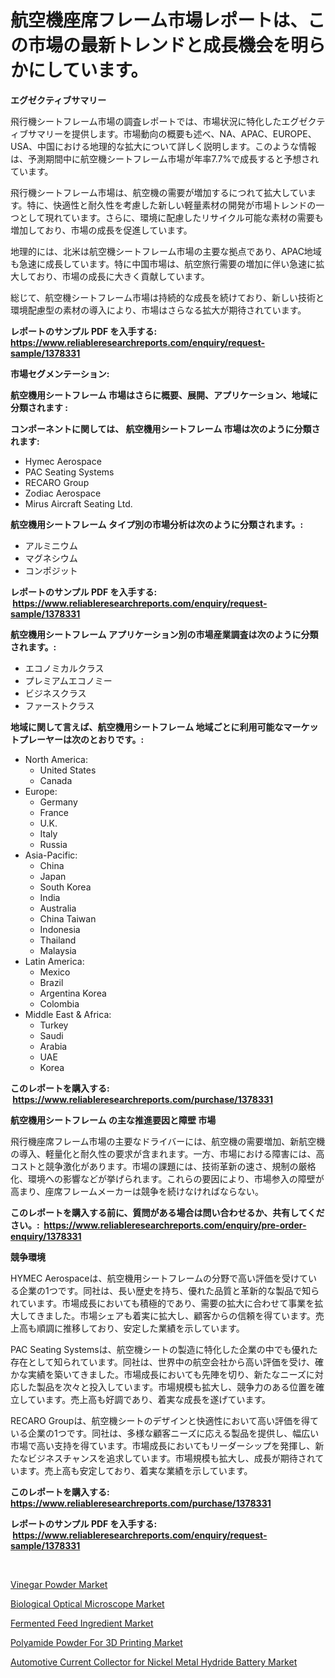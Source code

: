 <p><h1>航空機座席フレーム市場レポートは、この市場の最新トレンドと成長機会を明らかにしています。</h1></p><p><strong>エグゼクティブサマリー</strong></p>
<p><p>飛行機シートフレーム市場の調査レポートでは、市場状況に特化したエグゼクティブサマリーを提供します。市場動向の概要も述べ、NA、APAC、EUROPE、USA、中国における地理的な拡大について詳しく説明します。このような情報は、予測期間中に航空機シートフレーム市場が年率7.7%で成長すると予想されています。</p><p>飛行機シートフレーム市場は、航空機の需要が増加するにつれて拡大しています。特に、快適性と耐久性を考慮した新しい軽量素材の開発が市場トレンドの一つとして現れています。さらに、環境に配慮したリサイクル可能な素材の需要も増加しており、市場の成長を促進しています。</p><p>地理的には、北米は航空機シートフレーム市場の主要な拠点であり、APAC地域も急速に成長しています。特に中国市場は、航空旅行需要の増加に伴い急速に拡大しており、市場の成長に大きく貢献しています。</p><p>総じて、航空機シートフレーム市場は持続的な成長を続けており、新しい技術と環境配慮型の素材の導入により、市場はさらなる拡大が期待されています。</p></p>
<p><strong>レポートのサンプル PDF を入手する: <a href="https://www.reliableresearchreports.com/enquiry/request-sample/1378331">https://www.reliableresearchreports.com/enquiry/request-sample/1378331</a></strong></p>
<p><strong>市場セグメンテーション:</strong></p>
<p><strong> 航空機用シートフレーム 市場はさらに概要、展開、アプリケーション、地域に分類されます :</strong></p>
<p><strong>コンポーネントに関しては、 航空機用シートフレーム 市場は次のように分類されます: &nbsp;</strong></p>
<p><ul><li>Hymec Aerospace</li><li>PAC Seating Systems</li><li>RECARO Group</li><li>Zodiac Aerospace</li><li>Mirus Aircraft Seating Ltd.</li></ul></p>
<p><strong> 航空機用シートフレーム タイプ別の市場分析は次のように分類されます。:</strong></p>
<p><ul><li>アルミニウム</li><li>マグネシウム</li><li>コンポジット</li></ul></p>
<p><strong>レポートのサンプル PDF を入手する: &nbsp;<a href="https://www.reliableresearchreports.com/enquiry/request-sample/1378331">https://www.reliableresearchreports.com/enquiry/request-sample/1378331</a></strong></p>
<p><strong> 航空機用シートフレーム アプリケーション別の市場産業調査は次のように分類されます。:</strong></p>
<p><ul><li>エコノミカルクラス</li><li>プレミアムエコノミー</li><li>ビジネスクラス</li><li>ファーストクラス</li></ul></p>
<p><strong>地域に関して言えば、航空機用シートフレーム 地域ごとに利用可能なマーケットプレーヤーは次のとおりです。:</strong></p>
<p><ul>
    <li>
        North America:
        <ul>
            <li>United States</li>
            <li>Canada</li>
        </ul>
    </li>
    <li>
        Europe:
        <ul>
            <li>Germany</li>
            <li>France</li>
            <li>U.K.</li>
            <li>Italy</li>
            <li>Russia</li>
        </ul>
    </li>
    <li>
        Asia-Pacific:
        <ul>
            <li>China</li>
            <li>Japan</li>
            <li>South Korea</li>
            <li>India</li>
            <li>Australia</li>
            <li>China Taiwan</li>
            <li>Indonesia</li>
            <li>Thailand</li>
            <li>Malaysia</li>
        </ul>
    </li>
    <li>
        Latin America:
        <ul>
            <li>Mexico</li>
            <li>Brazil</li>
            <li>Argentina Korea</li>
            <li>Colombia</li>
        </ul>
    </li>
    <li>
        Middle East & Africa:
        <ul>
            <li>Turkey</li>
            <li>Saudi</li>
            <li>Arabia</li>
            <li>UAE</li>
            <li>Korea</li>
        </ul>
    </li>
    </ul></p>
<p><strong>このレポートを購入する: &nbsp;<a href="https://www.reliableresearchreports.com/purchase/1378331">https://www.reliableresearchreports.com/purchase/1378331</a></strong></p>
<p><strong>航空機用シートフレーム の主な推進要因と障壁 市場</strong></p>
<p><p>飛行機座席フレーム市場の主要なドライバーには、航空機の需要増加、新航空機の導入、軽量化と耐久性の要求が含まれます。一方、市場における障害には、高コストと競争激化があります。市場の課題には、技術革新の速さ、規制の厳格化、環境への影響などが挙げられます。これらの要因により、市場参入の障壁が高まり、座席フレームメーカーは競争を続けなければならない。</p></p>
<p><strong>このレポートを購入する前に、質問がある場合は問い合わせるか、共有してください。:&nbsp; <a href="https://www.reliableresearchreports.com/enquiry/pre-order-enquiry/1378331">https://www.reliableresearchreports.com/enquiry/pre-order-enquiry/1378331</a></strong></p>
<p><strong>競争環境</strong></p>
<p><p>HYMEC Aerospaceは、航空機用シートフレームの分野で高い評価を受けている企業の1つです。同社は、長い歴史を持ち、優れた品質と革新的な製品で知られています。市場成長においても積極的であり、需要の拡大に合わせて事業を拡大してきました。市場シェアも着実に拡大し、顧客からの信頼を得ています。売上高も順調に推移しており、安定した業績を示しています。</p><p>PAC Seating Systemsは、航空機シートの製造に特化した企業の中でも優れた存在として知られています。同社は、世界中の航空会社から高い評価を受け、確かな実績を築いてきました。市場成長においても先陣を切り、新たなニーズに対応した製品を次々と投入しています。市場規模も拡大し、競争力のある位置を確立しています。売上高も好調であり、着実な成長を遂げています。</p><p>RECARO Groupは、航空機シートのデザインと快適性において高い評価を得ている企業の1つです。同社は、多様な顧客ニーズに応える製品を提供し、幅広い市場で高い支持を得ています。市場成長においてもリーダーシップを発揮し、新たなビジネスチャンスを追求しています。市場規模も拡大し、成長が期待されています。売上高も安定しており、着実な業績を示しています。</p></p>
<p><strong>このレポートを購入する: &nbsp; <a href="https://www.reliableresearchreports.com/purchase/1378331">https://www.reliableresearchreports.com/purchase/1378331</a></strong></p>
<p><strong>レポートのサンプル PDF を入手する: &nbsp;<a href="https://www.reliableresearchreports.com/enquiry/request-sample/1378331">https://www.reliableresearchreports.com/enquiry/request-sample/1378331</a></strong><strong></strong></p>
<p>&nbsp;</p>
<p><p><a href="https://view.publitas.com/reportprime-1/vinegar-powder-market-research-report-the-key-to-successful-business-strategy-forecasted-for-period-from-2024-2031/">Vinegar Powder Market</a></p><p><a href="https://spotless-saver-8fd.notion.site/Biological-Optical-Microscope-Market-Size-Evaluating-its-Market-Trends-Growth-and-Projections-202-d4018d108c0c4907a4342e6c809fe37c">Biological Optical Microscope Market</a></p><p><a href="https://github.com/gdfhhhj/Market-Research-Report-List-3/blob/main/fermented-feed-ingredient-market.md">Fermented Feed Ingredient Market</a></p><p><a href="https://github.com/RichRobinson5/Market-Research-Report-List-4/blob/main/polyamide-powder-for-3d-printing-market.md">Polyamide Powder For 3D Printing Market</a></p><p><a href="https://issuu.com/reportprime-2/docs/automotive-current-collector-for-nickel-metal-hydr">Automotive Current Collector for Nickel Metal Hydride Battery Market</a></p></p>